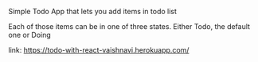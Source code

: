 Simple Todo App that lets you add items in todo list

Each of those items can be in one of three states. Either Todo, the default one or Doing 

link: https://todo-with-react-vaishnavi.herokuapp.com/